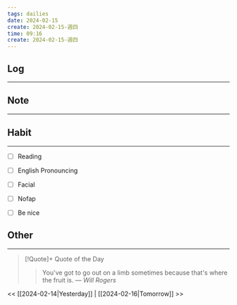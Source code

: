 ```yaml
---
tags: dailies  
date: 2024-02-15
create: 2024-02-15-週四
time: 09:16
create: 2024-02-15-週四
---
```


## Log
---


## Note
---


## Habit
---
- [ ] Reading
- [ ] English Pronouncing
- [ ] Facial
- [ ] Nofap
- [ ] Be nice


## Other
---

> [!Quote]+ Quote of the Day
> > You've got to go out on a limb sometimes because that's where the fruit is.
> — <cite>Will Rogers</cite>

<< [[2024-02-14|Yesterday]] | [[2024-02-16|Tomorrow]] >>